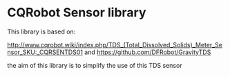 # CQRobot Sensor library

This library is based on:

http://www.cqrobot.wiki/index.php/TDS_(Total_Dissolved_Solids)_Meter_Sensor_SKU:_CQRSENTDS01
and
https://github.com/DFRobot/GravityTDS

the aim of this library is to simplify the use of this TDS sensor
